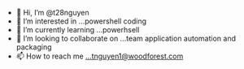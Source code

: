 - 👋 Hi, I’m @t28nguyen
- 👀 I’m interested in ...powershell coding
- 🌱 I’m currently learning ...powerhsell
- 💞️ I’m looking to collaborate on ...team application automation and packaging
- 📫 How to reach me ...tnguyen1@woodforest.com

<!---
t28nguyen/t28nguyen is a ✨ special ✨ repository because its `README.md` (this file) appears on your GitHub profile.
You can click the Preview link to take a look at your changes.
--->
